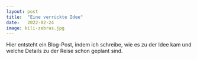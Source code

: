 ```yaml
---
layout: post
title:  "Eine verrückte Idee"
date:   2022-02-24
image: kili-zebras.jpg
---
```


<!-- <p class="intro"><span class="dropcap">E</span>s war am Silvestermorgen als ich die Nachricht bekam, es sind noch Plätze frei.</p> -->
<p class="intro"><span class="dropcap">H</span>ier entsteht ein Blog-Post, indem ich schreibe, wie es zu der Idee kam und welche Details zu der Reise schon geplant sind.</p>